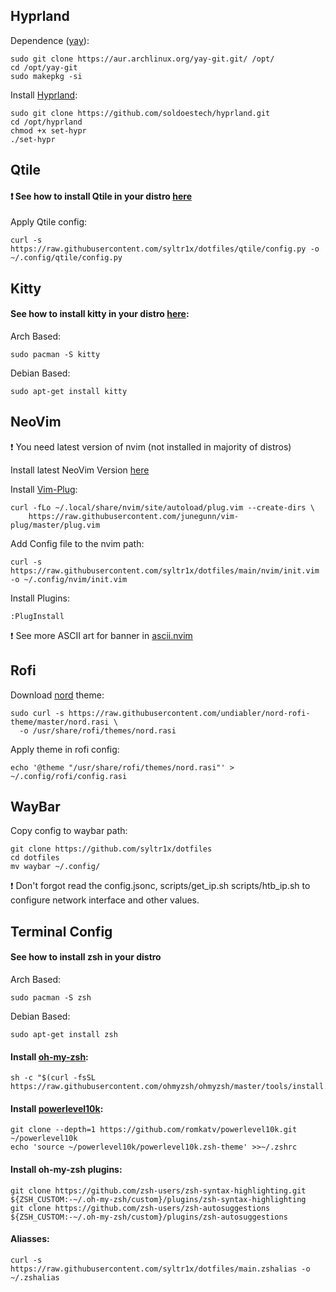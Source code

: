 ## Hyprland
Dependence ([yay](https://aur.archlinux.org/yay-git.git)):
```
sudo git clone https://aur.archlinux.org/yay-git.git/ /opt/
cd /opt/yay-git
sudo makepkg -si
```
Install [Hyprland](https://github.com/soldoestech/hyprland):
```
sudo git clone https://github.com/soldoestech/hyprland.git
cd /opt/hyprland
chmod +x set-hypr
./set-hypr
```
## Qtile
#### ❗ See how to install Qtile in your distro [here](https://docs.qtile.org/en/latest/manual/install/index.html)
Apply Qtile config:
```
curl -s https://raw.githubusercontent.com/syltr1x/dotfiles/qtile/config.py -o ~/.config/qtile/config.py
```
## Kitty
#### See how to install kitty in your distro [here](https://sw.kovidgoyal.net/kitty/binary/):

Arch Based:
```
sudo pacman -S kitty
```
Debian Based:
```
sudo apt-get install kitty
```
## NeoVim
❗ You need latest version of nvim (not installed in majority of distros)

Install latest NeoVim Version [here](https://github.com/neovim/neovim/releases)

Install [Vim-Plug](https://github.com/junegunn/vim-plug):
```
curl -fLo ~/.local/share/nvim/site/autoload/plug.vim --create-dirs \
    https://raw.githubusercontent.com/junegunn/vim-plug/master/plug.vim
```
Add Config file to the nvim path:
```
curl -s https://raw.githubusercontent.com/syltr1x/dotfiles/main/nvim/init.vim -o ~/.config/nvim/init.vim 
```
Install Plugins:
```
:PlugInstall
```
❗ See more ASCII art for banner in [ascii.nvim](https://github.com/MaximilianLloyd/ascii.nvim)
## Rofi
Download [nord](https://github.com/undiabler/nord-rofi-theme) theme:
```
sudo curl -s https://raw.githubusercontent.com/undiabler/nord-rofi-theme/master/nord.rasi \
  -o /usr/share/rofi/themes/nord.rasi 
```
Apply theme in rofi config:
```
echo '@theme "/usr/share/rofi/themes/nord.rasi"' > ~/.config/rofi/config.rasi
```
## WayBar
Copy config to waybar path:
```
git clone https://github.com/syltr1x/dotfiles
cd dotfiles
mv waybar ~/.config/
```
❗ Don't forgot read the config.jsonc, scripts/get_ip.sh scripts/htb_ip.sh to configure network interface and other values.
## Terminal Config
#### See how to install zsh in your distro
Arch Based:
```
sudo pacman -S zsh
```
Debian Based:
```
sudo apt-get install zsh
```
#### Install [oh-my-zsh](https://github.com/ohmyzsh/ohmyzsh):
```
sh -c "$(curl -fsSL https://raw.githubusercontent.com/ohmyzsh/ohmyzsh/master/tools/install.sh)"
```
#### Install [powerlevel10k](https://github.com/romkatv/powerlevel10k):
```
git clone --depth=1 https://github.com/romkatv/powerlevel10k.git ~/powerlevel10k
echo 'source ~/powerlevel10k/powerlevel10k.zsh-theme' >>~/.zshrc
```
#### Install oh-my-zsh plugins:
```
git clone https://github.com/zsh-users/zsh-syntax-highlighting.git ${ZSH_CUSTOM:-~/.oh-my-zsh/custom}/plugins/zsh-syntax-highlighting
git clone https://github.com/zsh-users/zsh-autosuggestions ${ZSH_CUSTOM:-~/.oh-my-zsh/custom}/plugins/zsh-autosuggestions
```
#### Aliasses:
```
curl -s https://raw.githubusercontent.com/syltr1x/dotfiles/main.zshalias -o ~/.zshalias
```
